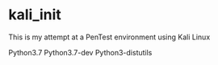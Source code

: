 # kali_init
 This is my attempt at a PenTest environment using Kali Linux

Python3.7
Python3.7-dev
Python3-distutils
